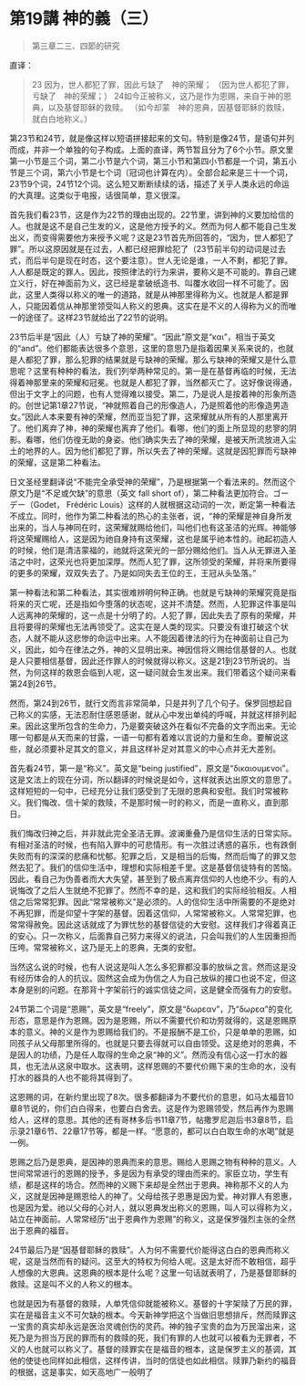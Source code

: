 # 第19講 神的義（三）

> 第三章二三、四節的研究

直译：

> 23 因为，世人都犯了罪，因此亏缺了　神的荣耀；
> （因为世人都犯了罪，亏缺了　神的荣耀；）
> 24如今正被称义，这乃是作为恩赐，来自于神的恩典，以及基督耶稣的救赎。
> （如今却蒙　神的恩典，因基督耶稣的救赎，就白白地称义。）

第23节和24节，就是像这样以短语拼接起来的文句。特别是像24节，是语句并列而成，并非一个单独的句子构成。上面的直译，两节暂且分为了6个小节。原文里第一小节是三个词，第二小节是六个词，第三小节和第四小节都是一个词，第五小节是三个词，第六小节是七个词（冠词也计算在内）。全部合起来是三十一个词，23节9个词，24节12个词。这么短又断断续续的话，描述了关乎人类永远的命运的大真理。这类似于电报，话很简单，意义很深。

首先我们看23节，这是作为22节的理由出现的。22节里，讲到神的义要加给信的人。也就是这不是自己生发的义，这是他方授予的义。然而为何人都不能自己生发出义，而变得需要他方来授予义呢？这是23节首先所回答的，“因为，世人都犯了罪”。所以这原因就是在过去，人都已经把罪给犯了（23节前半句的动词是过去式，而后半句是现在时态，这个要注意）。世人无论是谁，一人不剩，都犯了罪。人人都是既定的罪人。因此，按照律法的行为来讲，要称义是不可能的。靠自己建立义行，好在神面前为义，这已经是拿破纸造书、叫覆水收回一样不可能了。因此，这里人类得以称义的唯一的道路，就是从神那里得称为义。也就是人都是罪人，只能因着信从神那里领受叫人称义的恩典。这实在是不义的人得称为义的而唯一的途径了。这样23节就给出了22节的说明。

23节后半是“因此（人）亏缺了神的荣耀”。“因此”原文是“και”，相当于英文的“and”。他们都能表达很多个意思，这里的意思乃是指着因果关系来说的，也就是人都犯了罪，那么犯罪的结果就是亏缺神的荣耀。那么亏缺神的荣耀又是什么意思呢？这里有种种的看法，我们列举两种常见的。第一是在基督再临的时候，无法得着神那里来的荣耀和冠冕。也就是人都犯了罪，当然都灭亡了。这好像说得通，但出于文字上的问题，也有人觉得难以接受。第二，乃是说人是按着神的形象所造的。创世记第1章27节说，“神就照着自己的形像造人，乃是照着他的形像造男造女。”因此人本来要有神的荣耀，然而亚当犯了罪，这荣耀就从所有的人那里离开了。他们离弃了神，神的荣耀也离弃了他们。看哪，他们的面上所显现的悲寥的阴影。看哪，他们仿徨无助的身姿。他们确实失去了神的荣耀，是被天所流放进入尘土的地界的人。因为他们都犯了罪，所以失去了神的荣耀。这就是因犯罪而亏缺神的荣耀，这是第二种看法。

日文圣经里翻译说“不能完全承受神的荣耀”，乃是根据第一个看法来的。然而这个原文乃是“不足或欠缺”的意思（英文 fall short of），第二种看法更加符合。ゴーデー（Godet， Frédéric Louis）这样的人就根据这动词的一次，断定第一种看法不成立。同时，他作为第二种看法的热心的主张者，说，“神的荣耀是神自身所发出来的，当人与神同在时，这荣耀就赐给他们，叫他们也有这圣洁的光辉。神能够将这荣耀赐给人，这是因为祂自身持有这荣耀，这也是属乎祂本性的。祂起初造人的时候，他们是清洁蒙福的，祂就将这荣光的一部分赐给他们。当人从无罪进入圣洁之中时，这荣光也将更加深厚。然而人犯了罪，这所领受的荣耀，并将来所要得的更多的荣耀，双双失去了。乃是如同失去王位的王，王冠从头坠落。”

第一种看法和第二种看法，其实很难辨明何种正确。也就是亏缺神的荣耀究竟是指将来的灭亡呢，还是指如今堕落的状态呢，这并不清楚。然而，人犯罪这件事是叫人远离神的荣耀的，这一点是十分明了的。人犯了罪，因此失去了原有的荣耀，并且将要得的荣耀也无法再领受了。这实在是人类的现实。只要没有谁打破这个状态，人就不能从这悲惨的命运中出来。人不能因着律法的行为在神面前让自己为义，因此，如今在律法之外，神的义显明出来。神因信将义赐给信基督的人。也就是人只要相信基督，因此还作罪人的时候就得以称义。这是21到23节所说的。当然，为何这样的救恩会临到人呢，这一疑问就会生发出来。我们带着这个疑问来看第24到26节。

然而，第24到26节，就行文而言非常简单，只是并列了几个句子。保罗回想起自己称义的实感，无法忍耐住感恩感谢，就从心中发出单纯的呼喊，并就这样排列起来。因此这里所包含的生命力，乃是要突破这外在看似不完备的文字而出来。无论哪一句都是从天而来的甘露，一语一句都有着难以言说的力量和生命。要解说这些，就必须要补足其文的意义，并且这样补足对其意义的中心点并无大差别。

首先看24节，第一是“称义”。英文是“being justified”，原文是“δικαιουμενοι”。这是文法上的现在分词，所以翻译的时候说是如今，这样就表达出原文的意思了。这样短短的一句中，已经充分让我们感受到了无限的恩典和安慰。我们时常被称义。我们悔改、信十架的救赎，不是那时候一时的称义，而是一直称义，直到那日。

我们悔改归神之后，并非就此完全圣洁无罪。波澜重叠乃是信仰生活的日常实际。有相对圣洁的时候，也有陷入罪中的可悲情形。有一次胜过诱惑的喜乐，也有跌倒失败而有的深深的悲痛和忧郁。犯罪之后，又是相当的后悔，然而后悔了的罪又忽然去犯了。我们的信仰生活中，理想和实际相差千里。这是基督信徒特有的苦恼。因此，看自己为伪善者而大大失望，甚至到了极点离弃信仰的人也绝不少。有的人说悔改了之后人生就绝不犯罪了。然而不幸的是，这和我们的实际经验相反。人相信之后常常犯罪。因此“常常被称义”是必须的。人的信仰生活中所需要的不是绝对不再犯罪，而是仰望十字架的基督。因着这信仰，人常常被称义。人常常犯罪，也常常得赦免。因此这话就成了为罪忧愁的基督信徒的大安慰。这样我们才得着真正的安心。只一次称义，后面靠自己努力来得义的说法，只会叫我们的人生因重担而压垮。常常被称义，这乃是无上的恩典，无类的安慰。

当然这么说的时候，也有人说这是叫人怎么多犯罪都没事的放纵之言。然而这是没有经历体会的人的抗议。固然这会成为伪信之人为自己放纵的接口也说不定，但这本身是别的问题。在那背十字架前行的诚实信徒之间，这是健全而强有力的安慰。

24节第二个词是“恩赐”，英文是“freely”，原文是“δωρεαν”，乃“δωρεα”的变化形态，意思是作为恩赐。因为是恩赐，所以不需要代价和功劳就得的，这是恩赐原本的意义。神的义是作为恩赐给我们的。不是报酬不是工价，只是单单的恩赐，如同孩子从父母那里所得的。也就是只要去得就可以自由领受。这是绝对的恩典，不是因人的功绩，乃是任人取得的生命之泉“神的义”。然而没有信心这一打水的器具，也无法从这泉中取水。这表明，这样恩赐的不要代价赐下来的生命的水，没有打水的器具的人也不能将其得到了。

这恩赐的词，在新约里出现了8次。很多都翻译为不要代价的意思，如马太福音10章8节说的，你们白白得来，也要白白舍去。这是作为恩赐领受，然后再作为恩赐给人，这样的意思。其他的还有哥林多后书11章7节，帖撒罗尼迦后书3章8节，启示录21章6节、22章17节等，都是一样。“愿意的，都可以白白取生命的水喝”就是一例。

恩赐之后乃是恩典，是因神的恩典而来的意思。赐给人恩赐之物有种种的意义。人世间常常进行的恩赐的授予，多是因为有承受的理由而来的。家臣立功，学生有绩，都是这样的场合。然而神的义赐下来却是全然出于恩典。神称那不义的人为义，这就是因神是赐恩给人的神了。父母给孩子恩惠是因为爱。神对罪人有恩惠，也是因为爱。祂以父母的心对人，就以恩典发出称义的恩赐，叫人可以得称为义，站立在神面前。人常常经历“出于恩典作为恩赐”的称义，这是保罗强烈主张的全然出于恩典的福音。

24节最后乃是“因基督耶稣的救赎”。人为何不需要代价能得这白白的恩典而称义呢，这是当然而有的疑问。这至大的特权为何给人呢。这是太好而不敢相信，超乎人想像的大恩典。这恩典的根本是什么呢？这里一句话就表明了，乃是基督耶稣的救赎。这是叫不义的人称义的根本。

也就是因为有基督的救赎，人单凭信仰就能被称义。基督的十字架赎了万民的罪，实在是福音主义不可欠缺的根本。今天新神学把这个当做旧思想排斥，然而赎罪这一宝贵的真实却永远是医治灵魂创伤的灵药。神的独子宝贵的血为万民溜出来，这死乃是为担当万民的罪而有的救赎的死，我们有罪的人也就可以被看为无罪者，不义的人也就可以称义了。基督的赎罪实在是福音的根本，这是保罗主义的基调，其他的使徒也同样如此相信，这样传讲，当时的信徒也如此相信。赎罪乃新约的福音的根据，这是事实，如天高地广一般明了